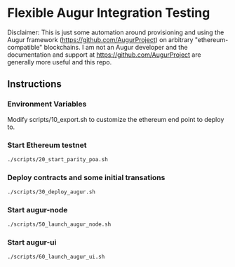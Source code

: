 # Flexible Augur Integration Testing

Disclaimer: This is just some automation around provisioning and using
the Augur framework (https://github.com/AugurProject) on arbitrary
"ethereum-compatible" blockchains. I am not an Augur developer and the
documentation and support at https://github.com/AugurProject are
generally more useful and this repo.


## Instructions

### Environment Variables

Modify scripts/10_export.sh to customize the ethereum end point to
deploy to.

### Start Ethereum testnet

```bash
./scripts/20_start_parity_poa.sh
```

### Deploy contracts and some initial transations

```bash
./scripts/30_deploy_augur.sh
```

### Start augur-node

```bash
./scripts/50_launch_augur_node.sh
```

### Start augur-ui

```bash
./scripts/60_launch_augur_ui.sh
```
